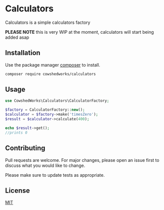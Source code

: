 # Calculators

Calculators is a simple calculators factory

**PLEASE NOTE** this is very WIP at the moment, calculators will start being added asap

## Installation

Use the package manager [composer](https://getcomposer.org/) to install.

```bash
composer require cowshedworks/calculators
```

## Usage

```php
use CowshedWorks\Calculators\CalculatorFactory;

$factory = CalculatorFactory::new();
$calculator = $factory->make('timesZero');
$result = $calculator->calculate(400);

echo $result->get();
//prints 0
```

## Contributing
Pull requests are welcome. For major changes, please open an issue first to discuss what you would like to change.

Please make sure to update tests as appropriate.

## License
[MIT](LICENCE.md)
